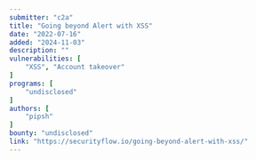```yaml
---
submitter: "c2a"
title: "Going beyond Alert with XSS"
date: "2022-07-16"
added: "2024-11-03"
description: ""
vulnerabilities: [
    "XSS", "Account takeover"
]
programs: [
    "undisclosed"
]
authors: [
    "pipsh"
]
bounty: "undisclosed"
link: "https://securityflow.io/going-beyond-alert-with-xss/"
---
```




